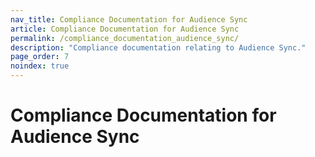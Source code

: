 ```yaml
---
nav_title: Compliance Documentation for Audience Sync
article: Compliance Documentation for Audience Sync
permalink: /compliance_documentation_audience_sync/
description: "Compliance documentation relating to Audience Sync."
page_order: 7
noindex: true
---
```


# Compliance Documentation for Audience Sync
